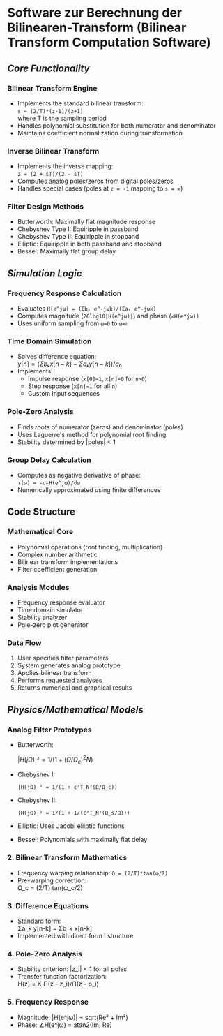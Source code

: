 # Software zur Berechnung der Bilinearen-Transform (Bilinear Transform Computation Software)

## _Core Functionality_

### Bilinear Transform Engine
- Implements the standard bilinear transform:  
  `s = (2/T)*(z-1)/(z+1)`  
  where T is the sampling period
- Handles polynomial substitution for both numerator and denominator
- Maintains coefficient normalization during transformation

### Inverse Bilinear Transform
- Implements the inverse mapping:  
  `z = (2 + sT)/(2 - sT)`
- Computes analog poles/zeros from digital poles/zeros
- Handles special cases (poles at `z = -1` mapping to `s = ∞`)

### Filter Design Methods
- Butterworth: Maximally flat magnitude response
- Chebyshev Type I: Equiripple in passband
- Chebyshev Type II: Equiripple in stopband
- Elliptic: Equiripple in both passband and stopband
- Bessel: Maximally flat group delay

## _Simulation Logic_

### Frequency Response Calculation
- Evaluates `H(e^jω) = (Σbₖ e^-jωk)/(Σaₖ e^-jωk)`
- Computes magnitude (`20log10|H(e^jω)|`) and phase (`∠H(e^jω))`
- Uses uniform sampling from `ω=0` to `ω=π`

### Time Domain Simulation
- Solves difference equation:  
  $y[n] = (Σbₖ x[n-k] - Σaₖ y[n-k])/a₀$
- Implements:
  - Impulse response (`x[0]=1`, `x[n]=0` for `n>0`)
  - Step response (`x[n]=1` for all `n`)
  - Custom input sequences

### Pole-Zero Analysis
- Finds roots of numerator (zeros) and denominator (poles)
- Uses Laguerre's method for polynomial root finding
- Stability determined by |poles| < 1

### Group Delay Calculation
- Computes as negative derivative of phase:  
  `τ(ω) = -d∠H(e^jω)/dω`
- Numerically approximated using finite differences

## Code Structure

### Mathematical Core
- Polynomial operations (root finding, multiplication)
- Complex number arithmetic
- Bilinear transform implementations
- Filter coefficient generation

### Analysis Modules
- Frequency response evaluator
- Time domain simulator
- Stability analyzer
- Pole-zero plot generator

### Data Flow
1. User specifies filter parameters
2. System generates analog prototype
3. Applies bilinear transform
4. Performs requested analyses
5. Returns numerical and graphical results

## _Physics/Mathematical Models_

### Analog Filter Prototypes
- Butterworth:
  
  $|H(jΩ)|² = 1/(1 + (Ω/Ω_c)^2N)$
  
- Chebyshev I:
  ```
  |H(jΩ)|² = 1/(1 + ε²T_N²(Ω/Ω_c))
  ```
- Chebyshev II:
  ```
  |H(jΩ)|² = 1/(1 + 1/(ε²T_N²(Ω_s/Ω)))
  ```
- Elliptic: Uses Jacobi elliptic functions
- Bessel: Polynomials with maximally flat delay

### 2. Bilinear Transform Mathematics
- Frequency warping relationship: `Ω = (2/T)*tan(ω/2)`
- Pre-warping correction:  
  Ω_c = (2/T) tan(ω_c/2)

### 3. Difference Equations
- Standard form:  
  Σa_k y[n-k] = Σb_k x[n-k]
- Implemented with direct form I structure

### 4. Pole-Zero Analysis
- Stability criterion: |z_i| < 1 for all poles
- Transfer function factorization:  
  H(z) = K Π(z - z_i)/Π(z - p_i)

### 5. Frequency Response
- Magnitude: |H(e^jω)| = sqrt(Re² + Im²)
- Phase: ∠H(e^jω) = atan2(Im, Re)
